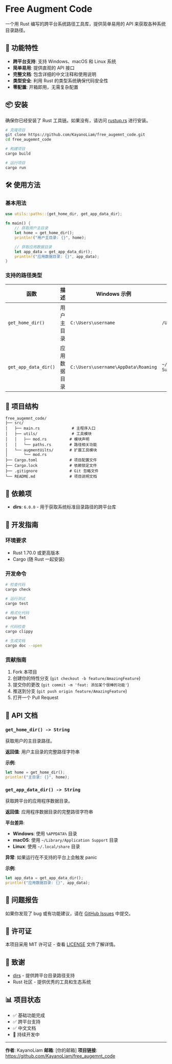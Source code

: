 # Free Augment Code

一个用 Rust 编写的跨平台系统路径工具库，提供简单易用的 API 来获取各种系统目录路径。

## 🚀 功能特性

- **跨平台支持**: 支持 Windows、macOS 和 Linux 系统
- **简单易用**: 提供直观的 API 接口
- **完整文档**: 包含详细的中文注释和使用说明
- **类型安全**: 利用 Rust 的类型系统确保代码安全性
- **零配置**: 开箱即用，无需复杂配置

## 📦 安装

确保你已经安装了 Rust 工具链。如果没有，请访问 [rustup.rs](https://rustup.rs/) 进行安装。

```bash
# 克隆项目
git clone https://github.com/KayanoLiam/free_augemnt_code.git
cd free_augemnt_code

# 构建项目
cargo build

# 运行项目
cargo run
```

## 🛠️ 使用方法

### 基本用法

```rust
use utils::paths::{get_home_dir, get_app_data_dir};

fn main() {
    // 获取用户主目录
    let home = get_home_dir();
    println!("用户主目录: {}", home);

    // 获取应用数据目录
    let app_data = get_app_data_dir();
    println!("应用数据目录: {}", app_data);
}
```

### 支持的路径类型

| 函数 | 描述 | Windows 示例 | macOS 示例 | Linux 示例 |
|------|------|-------------|------------|------------|
| `get_home_dir()` | 用户主目录 | `C:\Users\username` | `/Users/username` | `/home/username` |
| `get_app_data_dir()` | 应用数据目录 | `C:\Users\username\AppData\Roaming` | `~/Library/Application Support` | `~/.local/share` |

## 📁 项目结构

```
free_augemnt_code/
├── src/
│   ├── main.rs              # 主程序入口
│   ├── utils/               # 工具模块
│   │   ├── mod.rs          # 模块声明
│   │   └── paths.rs        # 路径相关功能
│   └── augmentUilts/       # 扩展工具模块
│       └── mod.rs
├── Cargo.toml              # 项目配置文件
├── Cargo.lock              # 依赖锁定文件
├── .gitignore              # Git 忽略文件
└── README.md               # 项目说明文档
```

## 🔧 依赖项

- **dirs**: `6.0.0` - 用于获取系统标准目录路径的跨平台库

## 🚦 开发指南

### 环境要求

- Rust 1.70.0 或更高版本
- Cargo (随 Rust 一起安装)

### 开发命令

```bash
# 检查代码
cargo check

# 运行测试
cargo test

# 格式化代码
cargo fmt

# 代码检查
cargo clippy

# 生成文档
cargo doc --open
```

### 贡献指南

1. Fork 本项目
2. 创建你的特性分支 (`git checkout -b feature/AmazingFeature`)
3. 提交你的更改 (`git commit -m 'feat: 添加某个很棒的功能'`)
4. 推送到分支 (`git push origin feature/AmazingFeature`)
5. 打开一个 Pull Request

## 📝 API 文档

### `get_home_dir() -> String`

获取用户的主目录路径。

**返回值**: 用户主目录的完整路径字符串

**示例**:
```rust
let home = get_home_dir();
println!("主目录: {}", home);
```

### `get_app_data_dir() -> String`

获取跨平台的应用程序数据目录。

**返回值**: 应用程序数据目录的完整路径字符串

**平台差异**:
- **Windows**: 使用 `%APPDATA%` 目录
- **macOS**: 使用 `~/Library/Application Support` 目录
- **Linux**: 使用 `~/.local/share` 目录

**异常**: 如果运行在不支持的平台上会触发 panic

**示例**:
```rust
let app_data = get_app_data_dir();
println!("应用数据目录: {}", app_data);
```

## 🐛 问题报告

如果你发现了 bug 或有功能建议，请在 [GitHub Issues](https://github.com/KayanoLiam/free_augemnt_code/issues) 中提交。

## 📄 许可证

本项目采用 MIT 许可证 - 查看 [LICENSE](LICENSE) 文件了解详情。

## 🙏 致谢

- [dirs](https://crates.io/crates/dirs) - 提供跨平台目录路径支持
- Rust 社区 - 提供优秀的工具和生态系统

## 📊 项目状态

- ✅ 基础功能完成
- ✅ 跨平台支持
- ✅ 中文文档
- 🔄 持续开发中

---

**作者**: KayanoLiam
**邮箱**: [你的邮箱]
**项目链接**: https://github.com/KayanoLiam/free_augemnt_code
